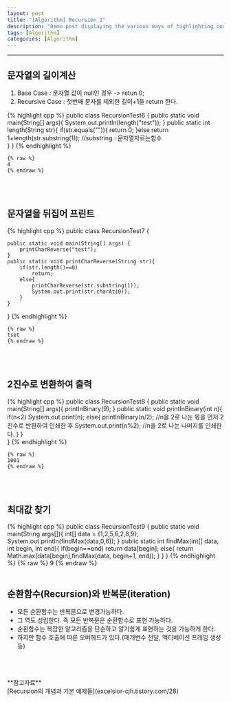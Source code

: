 ```yaml
---
layout: post
title: "[Algorithm] Recursion_2"
description: "Demo post displaying the various ways of highlighting code in Markdown."
tags: [Algorithm]
categories: [Algorithm]
---
```


------------------------------------------------------------------------------------------------------------

## 문자열의 길이계산
1. Base Case : 문자열 값이 null인 경우 -> retun 0;
2. Recursive Case : 첫번째 문자를 제외한 길이+1을 return 한다.

{% highlight cpp %}
public class RecursionTest6 {
	public static void main(String[] args){
		System.out.println(length("test"));
	}
	public static int length(String str){
		if(str.equals("")){
			return 0;
		}else
			return 1+length(str.substring(1)); //substring : 문자열자르는함수		
	}
}
{% endhighlight %}

    {% raw %}  
    4
    {% endraw %} 
<br/>
<br/>

## 문자열을 뒤집어 프린트

{% highlight cpp %}
public class RecursionTest7 {

	public static void main(String[] args) {
		printCharReverse("test");
	}
	public static void printCharReverse(String str){
		if(str.length()==0)
			return;
		else{
			printCharReverse(str.substring(1));
			System.out.print(str.charAt(0));
		}
	}
}
{% endhighlight %}
    
    {% raw %} 
    tset
    {% endraw %} 
<br/>
<br/>

## 2진수로 변환하여 출력

{% highlight cpp %}
public class RecursionTest8 {
	public static void main(String[] args){
		printInBinary(9);
	}
	public static void printInBinary(int n){
		if(n<2)
			System.out.print(n);
		else{
			printInBinary(n/2); //n을 2로 나눈 몫을 먼저 2진수로 반환하여 인쇄한 후
			System.out.print(n%2); //n을 2로 나눈 나머지를 인쇄한다.
		}
	}	
}
{% endhighlight %}

    {% raw %}  
    1001
    {% endraw %} 

<br/>
<br/>

## 최대값 찾기
{% highlight cpp %}
public class RecursionTest9 {
	public static void main(String args[]){
		int[] data = {1,2,5,6,2,8,9};
		System.out.println(findMax(data,0,6));
	}
	public static int findMax(int[] data, int begin, int end){
		if(begin==end)
			return data[begin];
		else{
			return Math.max(data[begin],findMax(data, begin+1, end));
		}
	}
}
{% endhighlight %}
    {% raw %}
    9
    {% endraw %}
<br/>
<br/>

## 순환함수(Recursion)와 반복문(iteration)
- 모든 순환함수는 반복문으로 변경가능하다.
- 그 역도 성립한다. 즉 모든 반복문은 순환함수로 표현 가능하다.
- 순환함수는 복잡한 알고리즘을 단순하고 알기쉽게 표현하는 것을 가능하게 한다.
- 하지만 함수 호출에 따른 오버헤드가 있다.(매개변수 전달, 액티베이션 프레임 생성 등)

<br/>
<br/>
<br/>
**참고자료**<br/>
[Recursion의 개념과 기본 예제들](excelsior-cjh.tistory.com/28)

